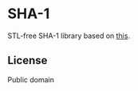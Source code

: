 # SHA-1

STL-free SHA-1 library based on [this](https://github.com/vog/sha1).

## License

Public domain